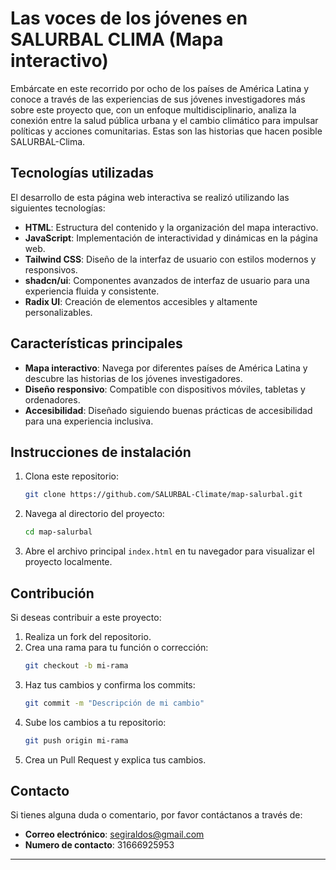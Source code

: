 # Las voces de los jóvenes en SALURBAL CLIMA (Mapa interactivo)

Embárcate en este recorrido por ocho de los países de América Latina y conoce a través de las experiencias de sus jóvenes investigadores más sobre este proyecto que, con un enfoque multidisciplinario, analiza la conexión entre la salud pública urbana y el cambio climático para impulsar políticas y acciones comunitarias. Estas son las historias que hacen posible SALURBAL-Clima.

## Tecnologías utilizadas

El desarrollo de esta página web interactiva se realizó utilizando las siguientes tecnologías:

- **HTML**: Estructura del contenido y la organización del mapa interactivo.
- **JavaScript**: Implementación de interactividad y dinámicas en la página web.
- **Tailwind CSS**: Diseño de la interfaz de usuario con estilos modernos y responsivos.
- **shadcn/ui**: Componentes avanzados de interfaz de usuario para una experiencia fluida y consistente.
- **Radix UI**: Creación de elementos accesibles y altamente personalizables.

## Características principales

- **Mapa interactivo**: Navega por diferentes países de América Latina y descubre las historias de los jóvenes investigadores.
- **Diseño responsivo**: Compatible con dispositivos móviles, tabletas y ordenadores.
- **Accesibilidad**: Diseñado siguiendo buenas prácticas de accesibilidad para una experiencia inclusiva.

## Instrucciones de instalación

1. Clona este repositorio:
   ```bash
   git clone https://github.com/SALURBAL-Climate/map-salurbal.git
   ```

2. Navega al directorio del proyecto:
   ```bash
   cd map-salurbal
   ```

3. Abre el archivo principal `index.html` en tu navegador para visualizar el proyecto localmente.

## Contribución

Si deseas contribuir a este proyecto:

1. Realiza un fork del repositorio.
2. Crea una rama para tu función o corrección:
   ```bash
   git checkout -b mi-rama
   ```
3. Haz tus cambios y confirma los commits:
   ```bash
   git commit -m "Descripción de mi cambio"
   ```
4. Sube los cambios a tu repositorio:
   ```bash
   git push origin mi-rama
   ```
5. Crea un Pull Request y explica tus cambios.

## Contacto

Si tienes alguna duda o comentario, por favor contáctanos a través de:

- **Correo electrónico**: segiraldos@gmail.com
- **Numero de contacto**: 31666925953

---


